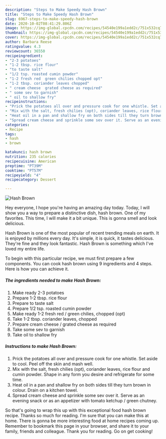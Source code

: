 ```yaml
---
description: "Steps to Make Speedy Hash Brown"
title: "Steps to Make Speedy Hash Brown"
slug: 6967-steps-to-make-speedy-hash-brown
date: 2020-10-02T08:41:29.806Z
image: https://img-global.cpcdn.com/recipes/54540e199a1edd2c/751x532cq70/hash-brown-recipe-main-photo.jpg
thumbnail: https://img-global.cpcdn.com/recipes/54540e199a1edd2c/751x532cq70/hash-brown-recipe-main-photo.jpg
cover: https://img-global.cpcdn.com/recipes/54540e199a1edd2c/751x532cq70/hash-brown-recipe-main-photo.jpg
author: Barbara Reese
ratingvalue: 4.3
reviewcount: 36550
recipeingredient:
- "2-3 potatoes"
- "1-2 tbsp. rice flour"
- "to taste salt"
- "1/2 tsp. roasted cumin powder"
- "1-2 fresh red  green chilies chopped opt"
- "1-2 tbsp. coriander leaves chopped"
- " cream cheese  grated cheese as required"
- " some sev to garnish"
- " oil to shallow fry"
recipeinstructions:
- "Prick the potatoes all over and pressure cook for one whistle. Set aside to cool. Peel off the skin and mash well."
- "Mix with the salt, fresh chilies (opt), coriander leaves, rice flour and cumin powder. Shape in any form you desire and refrigerate for some time."
- "Heat oil in a pan and shallow fry on both sides till they turn brown in colour. Drain on a kitchen towel."
- "Spread cream cheese and sprinkle some sev over it. Serve as an evening snack or as an appetizer with tomato ketchup / green chutney."
categories:
- Recipe
tags:
- hash
- brown

katakunci: hash brown 
nutrition: 235 calories
recipecuisine: American
preptime: "PT39M"
cooktime: "PT57M"
recipeyield: "4"
recipecategory: Dessert

---
```



![Hash Brown](https://img-global.cpcdn.com/recipes/54540e199a1edd2c/751x532cq70/hash-brown-recipe-main-photo.jpg)

Hey everyone, I hope you're having an amazing day today. Today, I will show you a way to prepare a distinctive dish, hash brown. One of my favorites. This time, I will make it a bit unique. This is gonna smell and look delicious.

Hash Brown is one of the most popular of recent trending meals on earth. It is enjoyed by millions every day. It's simple, it is quick, it tastes delicious. They're fine and they look fantastic. Hash Brown is something which I've loved my entire life.




To begin with this particular recipe, we must first prepare a few components. You can cook hash brown using 9 ingredients and 4 steps. Here is how you can achieve it.

<!--inarticleads1-->

##### The ingredients needed to make Hash Brown:

1. Make ready 2-3 potatoes
1. Prepare 1-2 tbsp. rice flour
1. Prepare to taste salt
1. Prepare 1/2 tsp. roasted cumin powder
1. Make ready 1-2 fresh red / green chilies, chopped (opt)
1. Take 1-2 tbsp. coriander leaves, chopped
1. Prepare  cream cheese / grated cheese as required
1. Take  some sev to garnish
1. Take  oil to shallow fry




<!--inarticleads2-->

##### Instructions to make Hash Brown:

1. Prick the potatoes all over and pressure cook for one whistle. Set aside to cool. Peel off the skin and mash well.
1. Mix with the salt, fresh chilies (opt), coriander leaves, rice flour and cumin powder. Shape in any form you desire and refrigerate for some time.
1. Heat oil in a pan and shallow fry on both sides till they turn brown in colour. Drain on a kitchen towel.
1. Spread cream cheese and sprinkle some sev over it. Serve as an evening snack or as an appetizer with tomato ketchup / green chutney.




So that's going to wrap this up with this exceptional food hash brown recipe. Thanks so much for reading. I'm sure that you can make this at home. There is gonna be more interesting food at home recipes coming up. Remember to bookmark this page in your browser, and share it to your family, friends and colleague. Thank you for reading. Go on get cooking!
